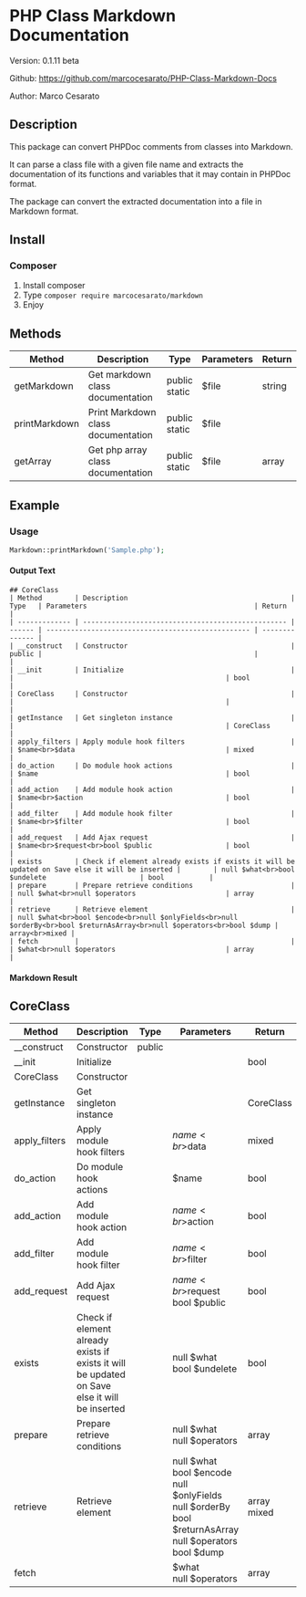 # PHP Class Markdown Documentation

Version: 0.1.11 beta

Github: https://github.com/marcocesarato/PHP-Class-Markdown-Docs

Author: Marco Cesarato

## Description

This package can convert PHPDoc comments from classes into Markdown.

It can parse a class file with a given file name and extracts the documentation of its functions and variables that it may contain in PHPDoc format.

The package can convert the extracted documentation into a file in Markdown format.

## Install

### Composer
1. Install composer
2. Type `composer require marcocesarato/markdown`
4. Enjoy

## Methods

| Method        | Description                        | Type                | Parameters | Return |
| ------------- | ---------------------------------- | ------------------- | ---------- | ------ |
| getMarkdown   | Get markdown class documentation   | public<br>static    | $file      | string |
| printMarkdown | Print Markdown class documentation | public<br>static    | $file      |        |
| getArray      | Get php array class documentation  | public<br>static    | $file      | array  |

## Example

### Usage

```php
Markdown::printMarkdown('Sample.php');
```


#### Output Text

```text
## CoreClass
| Method        | Description                                        | Type   | Parameters                                         | Return         |
| ------------- | -------------------------------------------------- | ------ | -------------------------------------------------- | -------------- |
| __construct   | Constructor                                        | public |                                                    |                |
| __init        | Initialize                                         |        |                                                    | bool           |
| CoreClass     | Constructor                                        |        |                                                    |                |
| getInstance   | Get singleton instance                             |        |                                                    | CoreClass      |
| apply_filters | Apply module hook filters                          |        | $name<br>$data                                     | mixed          |
| do_action     | Do module hook actions                             |        | $name                                              | bool           |
| add_action    | Add module hook action                             |        | $name<br>$action                                   | bool           |
| add_filter    | Add module hook filter                             |        | $name<br>$filter                                   | bool           |
| add_request   | Add Ajax request                                   |        | $name<br>$request<br>bool $public                  | bool           |
| exists        | Check if element already exists if exists it will be updated on Save else it will be inserted |        | null $what<br>bool $undelete                       | bool           |
| prepare       | Prepare retrieve conditions                        |        | null $what<br>null $operators                      | array          |
| retrieve      | Retrieve element                                   |        | null $what<br>bool $encode<br>null $onlyFields<br>null $orderBy<br>bool $returnAsArray<br>null $operators<br>bool $dump | array<br>mixed |
| fetch         |                                                    |        | $what<br>null $operators                           | array          |
```

#### Markdown Result

## CoreClass
| Method        | Description                                        | Type   | Parameters                                         | Return         |
| ------------- | -------------------------------------------------- | ------ | -------------------------------------------------- | -------------- |
| __construct   | Constructor                                        | public |                                                    |                |
| __init        | Initialize                                         |        |                                                    | bool           |
| CoreClass     | Constructor                                        |        |                                                    |                |
| getInstance   | Get singleton instance                             |        |                                                    | CoreClass      |
| apply_filters | Apply module hook filters                          |        | $name<br>$data                                     | mixed          |
| do_action     | Do module hook actions                             |        | $name                                              | bool           |
| add_action    | Add module hook action                             |        | $name<br>$action                                   | bool           |
| add_filter    | Add module hook filter                             |        | $name<br>$filter                                   | bool           |
| add_request   | Add Ajax request                                   |        | $name<br>$request<br>bool $public                  | bool           |
| exists        | Check if element already exists if exists it will be updated on Save else it will be inserted |        | null $what<br>bool $undelete                       | bool           |
| prepare       | Prepare retrieve conditions                        |        | null $what<br>null $operators                      | array          |
| retrieve      | Retrieve element                                   |        | null $what<br>bool $encode<br>null $onlyFields<br>null $orderBy<br>bool $returnAsArray<br>null $operators<br>bool $dump | array<br>mixed |
| fetch         |                                                    |        | $what<br>null $operators                           | array          |
